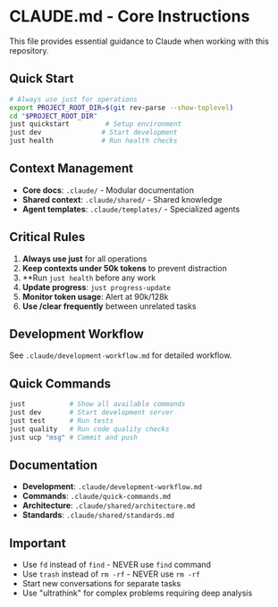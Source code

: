 # CLAUDE.md - Core Instructions

This file provides essential guidance to Claude when working with this repository.

## Quick Start

```bash
# Always use just for operations
export PROJECT_ROOT_DIR=$(git rev-parse --show-toplevel)
cd "$PROJECT_ROOT_DIR"
just quickstart         # Setup environment
just dev               # Start development
just health            # Run health checks
```

## Context Management

- **Core docs**: `.claude/` - Modular documentation
- **Shared context**: `.claude/shared/` - Shared knowledge
- **Agent templates**: `.claude/templates/` - Specialized agents

## Critical Rules

1. **Always use just** for all operations
2. **Keep contexts under 50k tokens** to prevent distraction
3. **Run `just health` before any work
4. **Update progress**: `just progress-update`
5. **Monitor token usage**: Alert at 90k/128k
6. **Use /clear frequently** between unrelated tasks

## Development Workflow

See `.claude/development-workflow.md` for detailed workflow.

## Quick Commands

```bash
just           # Show all available commands
just dev       # Start development server
just test      # Run tests
just quality   # Run code quality checks
just ucp "msg" # Commit and push
```

## Documentation

- **Development**: `.claude/development-workflow.md`
- **Commands**: `.claude/quick-commands.md`
- **Architecture**: `.claude/shared/architecture.md`
- **Standards**: `.claude/shared/standards.md`

## Important

- Use `fd` instead of `find` - NEVER use `find` command
- Use `trash` instead of `rm -rf` - NEVER use `rm -rf`
- Start new conversations for separate tasks
- Use "ultrathink" for complex problems requiring deep analysis